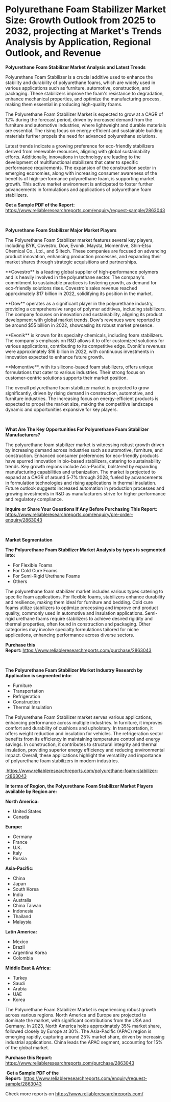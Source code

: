 <p><h1>Polyurethane Foam Stabilizer Market Size: Growth Outlook from 2025 to 2032, projecting at Market's Trends Analysis by Application, Regional Outlook, and Revenue</h1></p><p><strong>Polyurethane Foam Stabilizer Market Analysis and Latest Trends</strong></p>
<p><p>Polyurethane Foam Stabilizer is a crucial additive used to enhance the stability and durability of polyurethane foams, which are widely used in various applications such as furniture, automotive, construction, and packaging. These stabilizers improve the foam's resistance to degradation, enhance mechanical properties, and optimize the manufacturing process, making them essential in producing high-quality foams.</p><p>The Polyurethane Foam Stabilizer Market is expected to grow at a CAGR of 12% during the forecast period, driven by increased demand from the furniture and automotive industries, where lightweight and durable materials are essential. The rising focus on energy-efficient and sustainable building materials further propels the need for advanced polyurethane solutions. </p><p>Latest trends indicate a growing preference for eco-friendly stabilizers derived from renewable resources, aligning with global sustainability efforts. Additionally, innovations in technology are leading to the development of multifunctional stabilizers that cater to specific performance requirements. The expansion of the construction sector in emerging economies, along with increasing consumer awareness of the benefits of high-performance polyurethane foam, is supporting market growth. This active market environment is anticipated to foster further advancements in formulations and applications of polyurethane foam stabilizers.</p></p>
<p><strong>Get a Sample PDF of the Report:&nbsp;</strong> <a href="https://www.reliableresearchreports.com/enquiry/request-sample/2863043?utm_campaign=2641&utm_medium=2&utm_source=Github&utm_content=ia&utm_term=12032025&utm_id=polyurethane-foam-stabilizer">https://www.reliableresearchreports.com/enquiry/request-sample/2863043</a></p>
<p>&nbsp;</p>
<p><strong>Polyurethane Foam Stabilizer Major Market Players</strong></p>
<p><p>The Polyurethane Foam Stabilizer market features several key players, including BYK, Covestro, Dow, Evonik, Maysta, Momentive, Shin-Etsu Chemical Co., Ltd., and Siltech. These companies are focused on advancing product innovation, enhancing production processes, and expanding their market shares through strategic acquisitions and partnerships.</p><p>**Covestro** is a leading global supplier of high-performance polymers and is heavily involved in the polyurethane sector. The company's commitment to sustainable practices is fostering growth, as demand for eco-friendly solutions rises. Covestro's sales revenue reached approximately $17 billion in 2022, solidifying its position in the market.</p><p>**Dow** operates as a significant player in the polyurethane industry, providing a comprehensive range of polymer additives, including stabilizers. The company focuses on innovation and sustainability, aligning its product development with global market trends. Dow's revenues were reported to be around $55 billion in 2022, showcasing its robust market presence.</p><p>**Evonik** is known for its specialty chemicals, including foam stabilizers. The company's emphasis on R&D allows it to offer customized solutions for various applications, contributing to its competitive edge. Evonik's revenues were approximately $16 billion in 2022, with continuous investments in innovation expected to enhance future growth.</p><p>**Momentive**, with its silicone-based foam stabilizers, offers unique formulations that cater to various industries. Their strong focus on customer-centric solutions supports their market position.</p><p>The overall polyurethane foam stabilizer market is projected to grow significantly, driven by rising demand in construction, automotive, and furniture industries. The increasing focus on energy-efficient products is expected to propel the market size, making the competitive landscape dynamic and opportunities expansive for key players.</p></p>
<p>&nbsp;</p>
<p><strong>What Are The Key Opportunities For Polyurethane Foam Stabilizer Manufacturers?</strong></p>
<p><p>The polyurethane foam stabilizer market is witnessing robust growth driven by increasing demand across industries such as automotive, furniture, and construction. Enhanced consumer preferences for eco-friendly products have spurred innovation in bio-based stabilizers, catering to sustainability trends. Key growth regions include Asia-Pacific, bolstered by expanding manufacturing capabilities and urbanization. The market is projected to expand at a CAGR of around 5-7% through 2028, fueled by advancements in formulation technologies and rising applications in thermal insulation. Future outlook suggests increased automation in production processes and growing investments in R&D as manufacturers strive for higher performance and regulatory compliance.</p></p>
<p><strong>Inquire or Share Your Questions If Any Before Purchasing This Report:</strong> <a href="https://www.reliableresearchreports.com/enquiry/pre-order-enquiry/2863043?utm_campaign=2641&utm_medium=2&utm_source=Github&utm_content=ia&utm_term=12032025&utm_id=polyurethane-foam-stabilizer">https://www.reliableresearchreports.com/enquiry/pre-order-enquiry/2863043</a></p>
<p>&nbsp;</p>
<p><strong>Market Segmentation</strong></p>
<p><strong>The Polyurethane Foam Stabilizer Market Analysis by types is segmented into:</strong></p>
<p><ul><li>For Flexible Foams</li><li>For Cold Cure Foams</li><li>For Semi-Rigid Urethane Foams</li><li>Others</li></ul></p>
<p><p>The polyurethane foam stabilizer market includes various types catering to specific foam applications. For flexible foams, stabilizers enhance durability and resilience, making them ideal for furniture and bedding. Cold cure foams utilize stabilizers to optimize processing and improve end product quality, commonly used in automotive and insulation applications. Semi-rigid urethane foams require stabilizers to achieve desired rigidity and thermal properties, often found in construction and packaging. Other categories may involve specialty formulations tailored for niche applications, enhancing performance across diverse sectors.</p></p>
<p><strong>Purchase this Report:&nbsp;</strong><a href="https://www.reliableresearchreports.com/purchase/2863043?utm_campaign=2641&utm_medium=2&utm_source=Github&utm_content=ia&utm_term=12032025&utm_id=polyurethane-foam-stabilizer">https://www.reliableresearchreports.com/purchase/2863043</a></p>
<p>&nbsp;</p>
<p><strong>The Polyurethane Foam Stabilizer Market Industry Research by Application is segmented into:</strong></p>
<p><ul><li>Furniture</li><li>Transportation</li><li>Refrigeration</li><li>Construction</li><li>Thermal Insulation</li></ul></p>
<p><p>The Polyurethane Foam Stabilizer market serves various applications, enhancing performance across multiple industries. In furniture, it improves comfort and durability of cushions and upholstery. In transportation, it offers weight reduction and insulation for vehicles. The refrigeration sector benefits from its efficiency in maintaining temperature control and energy savings. In construction, it contributes to structural integrity and thermal insulation, providing superior energy efficiency and reducing environmental impact. Overall, these applications highlight the versatility and importance of polyurethane foam stabilizers in modern industries.</p></p>
<p><a href="https://www.reliableresearchreports.com/polyurethane-foam-stabilizer-r2863043?utm_campaign=2641&utm_medium=2&utm_source=Github&utm_content=ia&utm_term=12032025&utm_id=polyurethane-foam-stabilizer">&nbsp;https://www.reliableresearchreports.com/polyurethane-foam-stabilizer-r2863043</a></p>
<p><strong>In terms of Region, the Polyurethane Foam Stabilizer Market Players available by Region are:</strong></p>
<p>
    <p> <strong> North America: </strong>
        <ul>
            <li>United States</li>
            <li>Canada</li>
        </ul>
        </p> 
    <p> <strong> Europe: </strong>
        <ul>
            <li>Germany</li>
            <li>France</li>
            <li>U.K.</li>
            <li>Italy</li>
            <li>Russia</li>
        </ul>
        </p> 
    <p> <strong> Asia-Pacific: </strong>
        <ul>
            <li>China</li>
            <li>Japan</li>
            <li>South Korea</li>
            <li>India</li>
            <li>Australia</li>
            <li>China Taiwan</li>
            <li>Indonesia</li>
            <li>Thailand</li>
            <li>Malaysia</li>
        </ul>
        </p> 
    <p> <strong> Latin America: </strong>
        <ul>
            <li>Mexico</li>
            <li>Brazil</li>
            <li>Argentina Korea</li>
            <li>Colombia</li>
        </ul>
        </p> 
    <p> <strong> Middle East & Africa: </strong>
        <ul>
            <li>Turkey</li>
            <li>Saudi</li>
            <li>Arabia</li>
            <li>UAE</li>
            <li>Korea</li>
        </ul>
    </p>
    </p>
<p><p>The Polyurethane Foam Stabilizer Market is experiencing robust growth across various regions. North America and Europe are projected to dominate the market, with significant contributions from the USA and Germany. In 2023, North America holds approximately 35% market share, followed closely by Europe at 30%. The Asia-Pacific (APAC) region is emerging rapidly, capturing around 25% market share, driven by increasing industrial applications. China leads the APAC segment, accounting for 15% of the global market.</p></p>
<p><strong>Purchase this Report: </strong><a href="https://www.reliableresearchreports.com/purchase/2863043?utm_campaign=2641&utm_medium=2&utm_source=Github&utm_content=ia&utm_term=12032025&utm_id=polyurethane-foam-stabilizer">https://www.reliableresearchreports.com/purchase/2863043</a></p>
<p>&nbsp;<strong>Get a Sample PDF of the Report:&nbsp;&nbsp;</strong><a href="https://www.reliableresearchreports.com/enquiry/request-sample/2863043?utm_campaign=2641&utm_medium=2&utm_source=Github&utm_content=ia&utm_term=12032025&utm_id=polyurethane-foam-stabilizer">https://www.reliableresearchreports.com/enquiry/request-sample/2863043</a></p>
<p><strong></strong></p>
<p>Check more reports on <a href="https://www.reliableresearchreports.com/?utm_campaign=2641&utm_medium=2&utm_source=Github&utm_content=ia&utm_term=12032025&utm_id=polyurethane-foam-stabilizer">https://www.reliableresearchreports.com/</a></p>